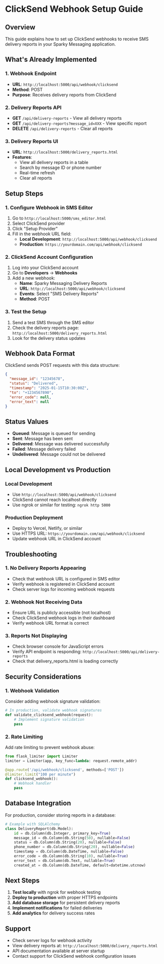 # ClickSend Webhook Setup Guide

## Overview
This guide explains how to set up ClickSend webhooks to receive SMS delivery reports in your Sparky Messaging application.

## What's Already Implemented

### 1. Webhook Endpoint
- **URL**: `http://localhost:5000/api/webhook/clicksend`
- **Method**: POST
- **Purpose**: Receives delivery reports from ClickSend

### 2. Delivery Reports API
- **GET** `/api/delivery-reports` - View all delivery reports
- **GET** `/api/delivery-reports?message_id=XXX` - View specific report
- **DELETE** `/api/delivery-reports` - Clear all reports

### 3. Delivery Reports UI
- **URL**: `http://localhost:5000/delivery_reports.html`
- **Features**: 
  - View all delivery reports in a table
  - Search by message ID or phone number
  - Real-time refresh
  - Clear all reports

## Setup Steps

### 1. Configure Webhook in SMS Editor
1. Go to `http://localhost:5000/sms_editor.html`
2. Select ClickSend provider
3. Click "Setup Provider"
4. Fill in the webhook URL field:
   - **Local Development**: `http://localhost:5000/api/webhook/clicksend`
   - **Production**: `https://yourdomain.com/api/webhook/clicksend`

### 2. ClickSend Account Configuration
1. Log into your ClickSend account
2. Go to **Developers** → **Webhooks**
3. Add a new webhook:
   - **Name**: Sparky Messaging Delivery Reports
   - **URL**: `http://localhost:5000/api/webhook/clicksend`
   - **Events**: Select "SMS Delivery Reports"
   - **Method**: POST

### 3. Test the Setup
1. Send a test SMS through the SMS editor
2. Check the delivery reports page: `http://localhost:5000/delivery_reports.html`
3. Look for the delivery status updates

## Webhook Data Format

ClickSend sends POST requests with this data structure:
```json
{
  "message_id": "12345678",
  "status": "Delivered",
  "timestamp": "2025-01-15T10:30:00Z",
  "to": "+1234567890",
  "error_code": null,
  "error_text": null
}
```

## Status Values
- **Queued**: Message is queued for sending
- **Sent**: Message has been sent
- **Delivered**: Message was delivered successfully
- **Failed**: Message delivery failed
- **Undelivered**: Message could not be delivered

## Local Development vs Production

### Local Development
- Use `http://localhost:5000/api/webhook/clicksend`
- ClickSend cannot reach localhost directly
- Use ngrok or similar for testing: `ngrok http 5000`

### Production Deployment
- Deploy to Vercel, Netlify, or similar
- Use HTTPS URL: `https://yourdomain.com/api/webhook/clicksend`
- Update webhook URL in ClickSend account

## Troubleshooting

### 1. No Delivery Reports Appearing
- Check that webhook URL is configured in SMS editor
- Verify webhook is registered in ClickSend account
- Check server logs for incoming webhook requests

### 2. Webhook Not Receiving Data
- Ensure URL is publicly accessible (not localhost)
- Check ClickSend webhook logs in their dashboard
- Verify webhook URL format is correct

### 3. Reports Not Displaying
- Check browser console for JavaScript errors
- Verify API endpoint is responding: `http://localhost:5000/api/delivery-reports`
- Check that delivery_reports.html is loading correctly

## Security Considerations

### 1. Webhook Validation
Consider adding webhook signature validation:
```python
# In production, validate webhook signatures
def validate_clicksend_webhook(request):
    # Implement signature validation
    pass
```

### 2. Rate Limiting
Add rate limiting to prevent webhook abuse:
```python
from flask_limiter import Limiter
limiter = Limiter(app, key_func=lambda: request.remote_addr)

@app.route('/api/webhook/clicksend', methods=['POST'])
@limiter.limit("100 per minute")
def clicksend_webhook():
    # Webhook handler
    pass
```

## Database Integration

For production, consider storing reports in a database:
```python
# Example with SQLAlchemy
class DeliveryReport(db.Model):
    id = db.Column(db.Integer, primary_key=True)
    message_id = db.Column(db.String(50), nullable=False)
    status = db.Column(db.String(20), nullable=False)
    phone_number = db.Column(db.String(20), nullable=False)
    timestamp = db.Column(db.DateTime, nullable=False)
    error_code = db.Column(db.String(10), nullable=True)
    error_text = db.Column(db.Text, nullable=True)
    created_at = db.Column(db.DateTime, default=datetime.utcnow)
```

## Next Steps

1. **Test locally** with ngrok for webhook testing
2. **Deploy to production** with proper HTTPS endpoints
3. **Add database storage** for persistent delivery reports
4. **Implement notifications** for failed deliveries
5. **Add analytics** for delivery success rates

## Support

- Check server logs for webhook activity
- View delivery reports at: `http://localhost:5000/delivery_reports.html`
- API documentation available at server startup
- Contact support for ClickSend webhook configuration issues
